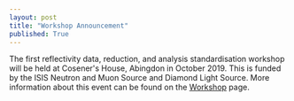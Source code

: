 ```yaml
---
layout: post
title: "Workshop Announcement"
published: True
---
```


The first reflectivity data, reduction, and analysis standardisation workshop will be held at Cosener's House, Abingdon in October 2019.
This is funded by the ISIS Neutron and Muon Source and Diamond Light Source.
More information about this event can be found on the [Workshop](../workshop/) page. 
